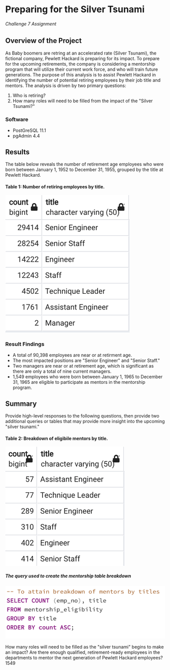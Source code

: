# Preparing for the Silver Tsunami
###### Challenge 7 Assignment

## Overview of the Project
As Baby boomers are retring at an accelerated rate (Silver Tsunami), the fictional company, Pewlett Hackard is preparing for its impact. To prepare for the upcoming retirements, the company is considering a mentorship program that will utilize their current work force, and who will train future generations. The purpose of this analysis is to assist Pewlett Hackard in identifying the number of potential retiring employees by their job title and mentors. The analysis is driven by two primary questions: 
1) Who is retiring?
2) How many roles will need to be filled from the impact of the "Silver Tsunami?" 

### Software 
- PostGreSQL 11.1
- pgAdmin 4.4

## Results
The table below reveals the number of retirement age employees who were born between January 1, 1952 to December 31, 1955, grouped by the title at Pewlett Hackard.

#### Table 1: Number of retiring employees by title.
![Fig1](https://github.com/retroxsky06/Pewlett-Hackard-Analysis/blob/main/Images/Mentor_title_breakdown.png)

### Result Findings
- A total of 90,398 employees are near or at retirment age.
- The most impacted positions are "Senior Engineer" and "Senior Staff."
- Two managers are near or at retirement age, which is significant as there are only a total of nine current managers.
- 1,549 employees who were born between January 1, 1965 to December 31, 1965 are eligible to participate as mentors in the mentorship program. 


## Summary
Provide high-level responses to the following questions, then provide two additional queries or tables that may provide more insight into the upcoming "silver tsunami."

#### Table 2: Breakdown of eligibile mentors by title.
![Fig2](https://github.com/retroxsky06/Pewlett-Hackard-Analysis/blob/main/Images/Positions_to_be_filled.png)

##### The query used to create the mentorship table breakdown
 ![Fig3](https://github.com/retroxsky06/Pewlett-Hackard-Analysis/blob/main/Images/mb.png)


How many roles will need to be filled as the "silver tsunami" begins to make an impact?
Are there enough qualified, retirement-ready employees in the departments to mentor the next generation of Pewlett Hackard employees? 1549
